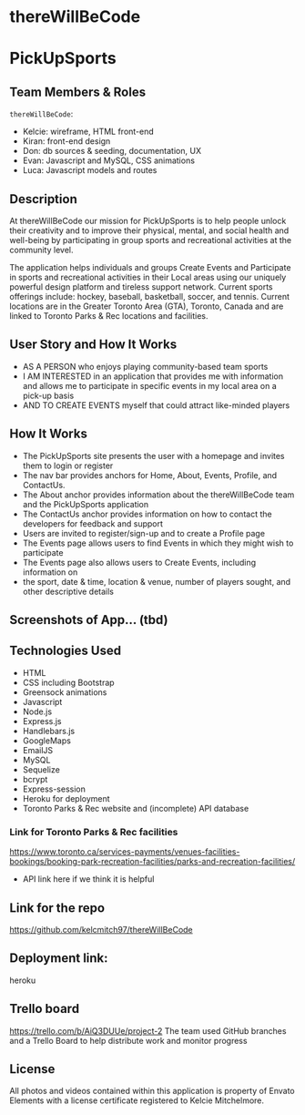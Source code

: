 # thereWillBeCode

# PickUpSports

 ## Team Members & Roles
 `thereWillBeCode`:
 - Kelcie: wireframe, HTML front-end
 - Kiran: front-end design
 - Don: db sources & seeding, documentation, UX
 - Evan: Javascript and MySQL, CSS animations
 - Luca: Javascript models and routes
 
 ## Description
 At thereWillBeCode our mission for PickUpSports is to help people unlock their creativity and to improve their physical, mental, and social health and well-being by participating in group sports and recreational activities at the community level.

 The application helps individuals and groups Create Events and Participate in sports and recreational activities in their Local areas using our uniquely powerful design platform and tireless support network. Current sports offerings include: hockey, baseball, basketball, soccer, and tennis. Current locations are in the Greater Toronto Area (GTA), Toronto, Canada and are linked to Toronto Parks & Rec locations and facilities.

 ## User Story and How It Works
 - AS A PERSON who enjoys playing community-based team sports
 - I AM INTERESTED in an application that provides me with information and 
    allows me to participate in specific events in my local area on a pick-up basis
 - AND TO CREATE EVENTS myself that could attract like-minded players

## How It Works
- The PickUpSports site presents the user with a homepage and invites them to login or register
- The nav bar provides anchors for Home, About, Events, Profile, and ContactUs.
- The About anchor provides information about the thereWillBeCode team and the PickUpSports application
- The ContactUs anchor provides information on how to contact the developers for feedback and support
- Users are invited to register/sign-up and to create a Profile page
- The Events page allows users to find Events in which they might wish to participate
- The Events page also allows users to Create Events, including information on
- the sport, date & time, location & venue, number of players sought, and other descriptive details

 ## Screenshots of App...  (tbd)

 ## Technologies Used
 - HTML
 - CSS including Bootstrap
 - Greensock animations
 - Javascript
 - Node.js
 - Express.js
 - Handlebars.js
 - GoogleMaps
 - EmailJS
 - MySQL
 - Sequelize
 - bcrypt
 - Express-session
 - Heroku for deployment
 - Toronto Parks & Rec website and (incomplete) API database

### Link for Toronto Parks & Rec facilities
https://www.toronto.ca/services-payments/venues-facilities-bookings/booking-park-recreation-facilities/parks-and-recreation-facilities/
+ API link here if we think it is helpful

## Link for the repo
https://github.com/kelcmitch97/thereWillBeCode

## Deployment link:
heroku

## Trello board
https://trello.com/b/AiQ3DUUe/project-2
The team used GitHub branches and a Trello Board to help distribute work and monitor progress

## License

All photos and videos contained within this application is property of Envato Elements with a license certificate registered to Kelcie Mitchelmore.